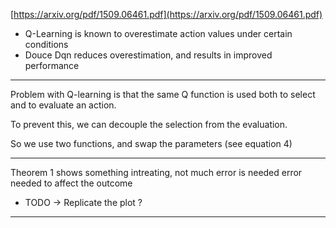 [https://arxiv.org/pdf/1509.06461.pdf](https://arxiv.org/pdf/1509.06461.pdf)

- Q-Learning is known to overestimate action values under certain conditions
- Douce Dqn reduces overestimation, and results in improved performance

----

Problem with Q-learning is that the same Q function is used both to select and to evaluate an action. 

To prevent this, we can decouple the selection from the evaluation.

So we use two functions, and swap the parameters (see equation 4)

----
Theorem 1 shows something intreating, not much error is needed error needed to affect the outcome

- TODO -> Replicate the plot ?

---



